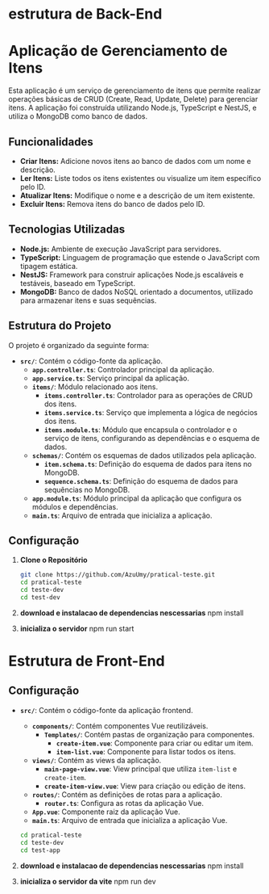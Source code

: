 # estrutura de Back-End

# Aplicação de Gerenciamento de Itens

Esta aplicação é um serviço de gerenciamento de itens que permite realizar operações básicas de CRUD (Create, Read, Update, Delete) para gerenciar itens. A aplicação foi construída utilizando Node.js, TypeScript e NestJS, e utiliza o MongoDB como banco de dados.

## Funcionalidades

- **Criar Itens:** Adicione novos itens ao banco de dados com um nome e descrição.
- **Ler Itens:** Liste todos os itens existentes ou visualize um item específico pelo ID.
- **Atualizar Itens:** Modifique o nome e a descrição de um item existente.
- **Excluir Itens:** Remova itens do banco de dados pelo ID.

## Tecnologias Utilizadas

- **Node.js:** Ambiente de execução JavaScript para servidores.
- **TypeScript:** Linguagem de programação que estende o JavaScript com tipagem estática.
- **NestJS:** Framework para construir aplicações Node.js escaláveis e testáveis, baseado em TypeScript.
- **MongoDB:** Banco de dados NoSQL orientado a documentos, utilizado para armazenar itens e suas sequências.

## Estrutura do Projeto

O projeto é organizado da seguinte forma:

- **`src/`**: Contém o código-fonte da aplicação.
  - **`app.controller.ts`**: Controlador principal da aplicação.
  - **`app.service.ts`**: Serviço principal da aplicação.
  - **`items/`**: Módulo relacionado aos itens.
    - **`items.controller.ts`**: Controlador para as operações de CRUD dos itens.
    - **`items.service.ts`**: Serviço que implementa a lógica de negócios dos itens.
    - **`items.module.ts`**: Módulo que encapsula o controlador e o serviço de itens, configurando as dependências e o esquema de dados.
  - **`schemas/`**: Contém os esquemas de dados utilizados pela aplicação.
    - **`item.schema.ts`**: Definição do esquema de dados para itens no MongoDB.
    - **`sequence.schema.ts`**: Definição do esquema de dados para sequências no MongoDB.
  - **`app.module.ts`**: Módulo principal da aplicação que configura os módulos e dependências.
  - **`main.ts`**: Arquivo de entrada que inicializa a aplicação.

## Configuração

1. **Clone o Repositório**

   ```bash
   git clone https://github.com/AzuUmy/pratical-teste.git
   cd pratical-teste
   cd teste-dev
   cd test-dev
2. **download e instalacao de dependencias nescessarias**
   npm install

3. **inicializa o servidor**
   npm run start

   
# Estrutura de Front-End


## Configuração

- **`src/`**: Contém o código-fonte da aplicação frontend.
  - **`components/`**: Contém componentes Vue reutilizáveis.
    - **`Templates/`**: Contém pastas de organização para componentes.
      - **`create-item.vue`**: Componente para criar ou editar um item.
      - **`item-list.vue`**: Componente para listar todos os itens.
  - **`views/`**: Contém as views da aplicação.
    - **`main-page-view.vue`**: View principal que utiliza `item-list` e `create-item`.
    - **`create-item-view.vue`**: View para criação ou edição de itens.
  - **`routes/`**: Contém as definições de rotas para a aplicação.
    - **`router.ts`**: Configura as rotas da aplicação Vue.
  - **`App.vue`**: Componente raiz da aplicação Vue.
  - **`main.ts`**: Arquivo de entrada que inicializa a aplicação Vue.
 
   ```bash
   cd pratical-teste
   cd teste-dev
   cd test-app

2. **download e instalacao de dependencias nescessarias**
   npm install

3. **inicializa o servidor da vite**
   npm run dev

   
